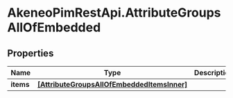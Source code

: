 # AkeneoPimRestApi.AttributeGroupsAllOfEmbedded

## Properties

Name | Type | Description | Notes
------------ | ------------- | ------------- | -------------
**items** | [**[AttributeGroupsAllOfEmbeddedItemsInner]**](AttributeGroupsAllOfEmbeddedItemsInner.md) |  | [optional] 


